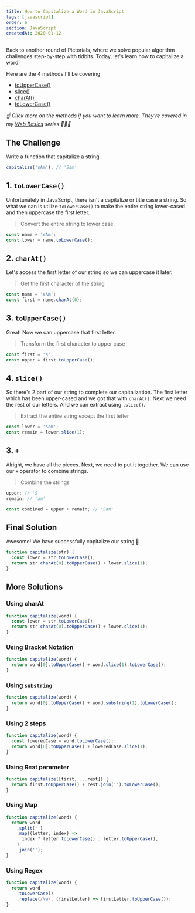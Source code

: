 ```yaml
---
title: How to Capitalize a Word in JavaScript
tags: [javascript]
order: 6
section: JavaScript
createdAt: 2020-01-12
---
```


Back to another round of Pictorials, where we solve popular algorithm challenges step-by-step with tidbits. Today, let's learn how to capitalize a word!

Here are the 4 methods I'll be covering:

- [toUpperCase()](/basics/string-touppercase)
- [slice()](/basics/string-slice)
- [charAt()](/basics/string-charat)
- [toLowerCase()](/basics/string-tolowercase)

_☝️ Click more on the methods if you want to learn more. They're covered in my [Web Basics](/basics/) series 👩🏻‍🏫_

<markdown-toc></markdown-toc>

## The Challenge

Write a function that capitalize a string.

<markdown-image img="challenge"></markdown-image>

```javascript
capitalize('sAm'); // 'Sam'
```

## 1. `toLowerCase()`

Unfortunately in JavaScript, there isn't a capitalize or title case a string. So what we can is utilize `toLowerCase()` to make the entire string lower-cased and then uppercase the first letter.

> Convert the entire string to lower case.

<markdown-image img="tolowercase"></markdown-image>

```javascript
const name = 'sAm';
const lower = name.toLowerCase();
```

## 2. `charAt()`

Let's access the first letter of our string so we can uppercase it later.

> Get the first character of the string

<markdown-image img="charat"></markdown-image>

```javascript
const name = 'sAm';
const first = name.charAt(0);
```

## 3. `toUpperCase()`

Great! Now we can uppercase that first letter.

> Transform the first character to upper case

<markdown-image img="touppercase"></markdown-image>

```javascript
const first = 's';
const upper = first.toUpperCase();
```

## 4. `slice()`

So there's 2 part of our string to complete our capitalization. The first letter which has been upper-cased and we got that with `charAt()`. Next we need the rest of our letters. And we can extract using `.slice()`.

> Extract the entire string except the first letter

<markdown-image img="slice"></markdown-image>

```javascript
const lower = 'sam';
const remain = lower.slice(1);
```

## 3. `+`

Alright, we have all the pieces. Next, we need to put it together. We can use our `+` operator to combine strings.

> Combine the strings

<markdown-image img="plus"></markdown-image>

```javascript
upper; // 'S'
remain; // 'am'

const combined = upper + remain; // 'Sam'
```

## Final Solution

Awesome! We have successfully capitalize our string 🥳

<markdown-image img="result"></markdown-image>

```javascript
function capitalize(str) {
  const lower = str.toLowerCase();
  return str.charAt(0).toUpperCase() + lower.slice(1);
}
```

## More Solutions

### Using charAt

```javascript
function capitalize(word) {
  const lower = str.toLowerCase();
  return str.charAt(0).toUpperCase() + lower.slice(1);
}
```

### Using Bracket Notation

```javascript
function capitalize(word) {
  return word[0].toUpperCase() + word.slice(1).toLowerCase();
}
```

### Using `substring`

```javascript
function capitalize(word) {
  return word[0].toUpperCase() + word.substring(1).toLowerCase();
}
```

### Using 2 steps

```javascript
function capitalize(word) {
  const loweredCase = word.toLowerCase();
  return word[0].toUpperCase() + loweredCase.slice(1);
}
```

### Using Rest parameter

```javascript
function capitalize([first, ...rest]) {
  return first.toUpperCase() + rest.join('').toLowerCase();
}
```

### Using Map

```javascript
function capitalize(word) {
  return word
    .split('')
    .map((letter, index) =>
      index ? letter.toLowerCase() : letter.toUpperCase(),
    )
    .join('');
}
```

### Using Regex

```javascript
function capitalize(word) {
  return word
    .toLowerCase()
    .replace(/\w/, (firstLetter) => firstLetter.toUpperCase());
}
```
